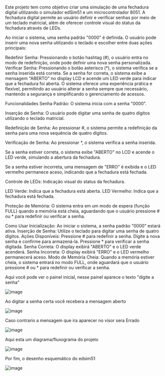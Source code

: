 Este projeto tem como objetivo criar uma simulação de uma fechadura digital utilizando o simulador edSim51 e um microcontrolador 8051. A fechadura digital permite ao usuário definir e verificar senhas por meio de um teclado matricial, além de oferecer controle visual do status da fechadura através de LEDs.

Ao iniciar o sistema, uma senha padrão "0000" é definida. O usuário pode inserir uma nova senha utilizando o teclado e escolher entre duas ações principais:

Redefinir Senha: Pressionando o botão hashtag (#), o usuário entra no modo de redefinição, onde pode definir uma nova senha personalizada.
Verificar Senha: Pressionando o botão asterisco (*), o sistema verifica se a senha inserida está correta. Se a senha for correta, o sistema exibe a mensagem "ABERTO" no display LCD e acende um LED verde para indicar que a fechadura foi aberta.
O sistema oferece uma experiência prática e flexível, permitindo ao usuário alterar a senha sempre que necessário, mantendo a segurança e simplificando o gerenciamento de acessos.

Funcionalidades
Senha Padrão: O sistema inicia com a senha "0000".

Inserção de Senha: O usuário pode digitar uma senha de quatro dígitos utilizando o teclado matricial.

Redefinição de Senha: Ao pressionar #, o sistema permite a redefinição da senha para uma nova sequência de quatro dígitos.

Verificação de Senha: Ao pressionar *, o sistema verifica a senha inserida.

Se a senha estiver correta, o sistema exibe "ABERTO" no LCD e acende o LED verde, simulando a abertura da fechadura.

Se a senha estiver incorreta, uma mensagem de "ERRO" é exibida e o LED vermelho permanece aceso, indicando que a fechadura está fechada.

Controle de LEDs: Indicação visual do status da fechadura.

LED Verde: Indica que a fechadura está aberta.
LED Vermelho: Indica que a fechadura está fechada.

Proteção de Memória: O sistema entra em um modo de espera (função FULL) quando a memória está cheia, aguardando que o usuário pressione # ou * para redefinir ou verificar a senha.

Como Usar
Inicialização: Ao iniciar o sistema, a senha padrão "0000" estará ativa.
Inserção de Senha:
Utilize o teclado para digitar uma senha de quatro dígitos.
Ações Disponíveis:
Pressione # para redefinir a senha. Digite a nova senha e confirme para armazená-la.
Pressione * para verificar a senha digitada.
Senha Correta: O display exibirá "ABERTO" e o LED verde acenderá.
Senha Incorreta: O display exibirá "ERRO" e o LED vermelho permanecerá aceso.
Modo de Memória Cheia:
Quando a memória estiver cheia, o sistema entrará no modo FULL, onde aguardará que o usuário pressione # ou * para redefinir ou verificar a senha.

Aqui você pode ver o painel inicial, nesse painel aparece o texto "digite a senha"

![image](https://github.com/user-attachments/assets/71ed673d-d8e0-4bec-882c-85e186c48646) 

Ao digitar a senha certa você recebera a mensagem aberto

![image](https://github.com/user-attachments/assets/06e8287c-eff3-4248-ae3b-b16b83b71049)



Caso contrario a mensagem que ira aparecer no visor sera Errado

![image](https://github.com/user-attachments/assets/50b785e3-de32-474c-82b1-166b152c9413)


Aqui esta um diagrama/fluxograma do projeto 

![image](https://github.com/user-attachments/assets/29f4eec3-457c-4cc6-bb7f-63183db952e8)


Por fim, o desenho esquemático do edsim51

![image](https://github.com/user-attachments/assets/27acdfce-081d-4c6d-b87f-91e3f9ce7802)



